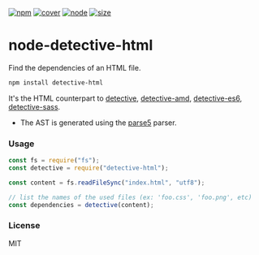 [![npm][npm]][npm-url]
[![cover][cover]][cover-url]
[![node][node]][node-url]
[![size][size]][size-url]

# node-detective-html

Find the dependencies of an HTML file.

```sh
npm install detective-html
```

It's the HTML counterpart to [detective](https://github.com/substack/node-detective), [detective-amd](https://github.com/dependents/node-detective-amd), [detective-es6](https://github.com/dependents/node-detective-es6), [detective-sass](https://github.com/dependents/node-detective-sass).

- The AST is generated using the [parse5](https://github.com/inikulin/parse5) parser.

### Usage

```js
const fs = require("fs");
const detective = require("detective-html");

const content = fs.readFileSync("index.html", "utf8");

// list the names of the used files (ex: 'foo.css', 'foo.png', etc)
const dependencies = detective(content);
```

### License

MIT

[npm]: https://img.shields.io/npm/v/detective-html.svg
[npm-url]: https://npmjs.com/package/detective-html
[node]: https://img.shields.io/node/v/detective-html.svg
[node-url]: https://nodejs.org
[deps]: https://david-dm.org/zjffun/detective-html.svg
[deps-url]: https://david-dm.org/zjffun/detective-html
[cover]: https://codecov.io/gh/zjffun/detective-html/branch/master/graph/badge.svg
[cover-url]: https://codecov.io/gh/zjffun/detective-html
[size]: https://packagephobia.now.sh/badge?p=detective-html
[size-url]: https://packagephobia.now.sh/result?p=detective-html
